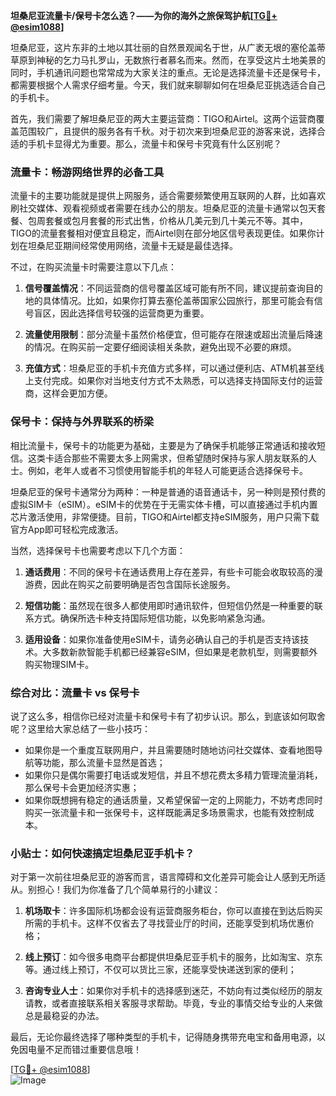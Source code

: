 **坦桑尼亚流量卡/保号卡怎么选？——为你的海外之旅保驾护航[[TG💪+ @esim1088](https://t.me/s/esim1088)]**

坦桑尼亚，这片东非的土地以其壮丽的自然景观闻名于世，从广袤无垠的塞伦盖蒂草原到神秘的乞力马扎罗山，无数旅行者慕名而来。然而，在享受这片土地美景的同时，手机通讯问题也常常成为大家关注的重点。无论是选择流量卡还是保号卡，都需要根据个人需求仔细考量。今天，我们就来聊聊如何在坦桑尼亚挑选适合自己的手机卡。

首先，我们需要了解坦桑尼亚的两大主要运营商：TIGO和Airtel。这两个运营商覆盖范围较广，且提供的服务各有千秋。对于初次来到坦桑尼亚的游客来说，选择合适的手机卡显得尤为重要。那么，流量卡和保号卡究竟有什么区别呢？

### 流量卡：畅游网络世界的必备工具

流量卡的主要功能就是提供上网服务，适合需要频繁使用互联网的人群，比如喜欢刷社交媒体、观看视频或者需要在线办公的朋友。坦桑尼亚的流量卡通常以包天套餐、包周套餐或包月套餐的形式出售，价格从几美元到几十美元不等。其中，TIGO的流量套餐相对便宜且稳定，而Airtel则在部分地区信号表现更佳。如果你计划在坦桑尼亚期间经常使用网络，流量卡无疑是最佳选择。

不过，在购买流量卡时需要注意以下几点：

1. **信号覆盖情况**：不同运营商的信号覆盖区域可能有所不同，建议提前查询目的地的具体情况。比如，如果你打算去塞伦盖蒂国家公园旅行，那里可能会有信号盲区，因此选择信号较强的运营商更为重要。
   
2. **流量使用限制**：部分流量卡虽然价格便宜，但可能存在限速或超出流量后降速的情况。在购买前一定要仔细阅读相关条款，避免出现不必要的麻烦。

3. **充值方式**：坦桑尼亚的手机卡充值方式多样，可以通过便利店、ATM机甚至线上支付完成。如果你对当地支付方式不太熟悉，可以选择支持国际支付的运营商，这样会更加方便。

### 保号卡：保持与外界联系的桥梁

相比流量卡，保号卡的功能更为基础，主要是为了确保手机能够正常通话和接收短信。这类卡适合那些不需要太多上网需求，但希望随时保持与家人朋友联系的人士。例如，老年人或者不习惯使用智能手机的年轻人可能更适合选择保号卡。

坦桑尼亚的保号卡通常分为两种：一种是普通的语音通话卡，另一种则是预付费的虚拟SIM卡（eSIM）。eSIM卡的优势在于无需实体卡槽，可以直接通过手机内置芯片激活使用，非常便捷。目前，TIGO和Airtel都支持eSIM服务，用户只需下载官方App即可轻松完成激活。

当然，选择保号卡也需要考虑以下几个方面：

1. **通话费用**：不同的保号卡在通话费用上存在差异，有些卡可能会收取较高的漫游费，因此在购买之前要明确是否包含国际长途服务。
   
2. **短信功能**：虽然现在很多人都使用即时通讯软件，但短信仍然是一种重要的联系方式。确保所选卡种支持国际短信功能，以免影响紧急沟通。

3. **适用设备**：如果你准备使用eSIM卡，请务必确认自己的手机是否支持该技术。大多数新款智能手机都已经兼容eSIM，但如果是老款机型，则需要额外购买物理SIM卡。

### 综合对比：流量卡 vs 保号卡

说了这么多，相信你已经对流量卡和保号卡有了初步认识。那么，到底该如何取舍呢？这里给大家总结了一些小技巧：

- 如果你是一个重度互联网用户，并且需要随时随地访问社交媒体、查看地图导航等功能，那么流量卡显然是首选；
- 如果你只是偶尔需要打电话或发短信，并且不想花费太多精力管理流量消耗，那么保号卡会更加经济实惠；
- 如果你既想拥有稳定的通话质量，又希望保留一定的上网能力，不妨考虑同时购买一张流量卡和一张保号卡，这样既能满足多场景需求，也能有效控制成本。

### 小贴士：如何快速搞定坦桑尼亚手机卡？

对于第一次前往坦桑尼亚的游客而言，语言障碍和文化差异可能会让人感到无所适从。别担心！我们为你准备了几个简单易行的小建议：

1. **机场取卡**：许多国际机场都会设有运营商服务柜台，你可以直接在到达后购买所需的手机卡。这样不仅省去了寻找营业厅的时间，还能享受到机场优惠价格；
   
2. **线上预订**：如今很多电商平台都提供坦桑尼亚手机卡的服务，比如淘宝、京东等。通过线上预订，不仅可以货比三家，还能享受快递送到家的便利；
   
3. **咨询专业人士**：如果你对手机卡的选择感到迷茫，不妨向有过类似经历的朋友请教，或者直接联系相关客服寻求帮助。毕竟，专业的事情交给专业的人来做总是最稳妥的办法。

最后，无论你最终选择了哪种类型的手机卡，记得随身携带充电宝和备用电源，以免因电量不足而错过重要信息哦！

[[TG💪+ @esim1088](https://t.me/s/esim1088)]  
![Image](https://i.postimg.cc/4NQfJmqS/Snipaste-2025-05-13-00-14-12.png)